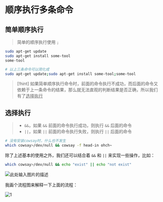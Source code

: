 # 顺序执行多条命令
## 简单顺序执行
>简单的顺序执行使用 `;` 

```bash
sudo apt-get update
sudo apt-get install some-tool
some-tool

# 以上三条命令可以简化成
sudo apt-get update;sudo apt-get install some-tool;some-tool
```

>[!hint] 如果简单顺序执行命令时，前面的命令执行不成功，而后面的命令又依赖于上一条命令的结果，那么就无法直观的判断结果是否正确，所以我们有了<u>选择执行</u>

## 选择执行
>- `&&`，如果 `&&` 前面的命令执行成功，则执行 `&&` 后面的命令
>- `||`，如果 `||` 前面的命令执行失败，则执行 `||` 后面的命令

```bash
# 没有安装cowsay时，什么也不发生
which cowsay>/dev/null && cowsay -f head-in ohch~
```


除了上述基本的使用之外，我们还可以结合着 `&&` 和 `||` 来实现一些操作，比如：

```bash
which cowsay>/dev/null && echo "exist" || echo "not exist"
```

![此处输入图片的描述](https://doc.shiyanlou.com/document-uid735639labid63timestamp1532414664955.png)

我画个流程图来解释一下上面的流程：

![1](https://doc.shiyanlou.com/linux_base/8-3.png)





























































